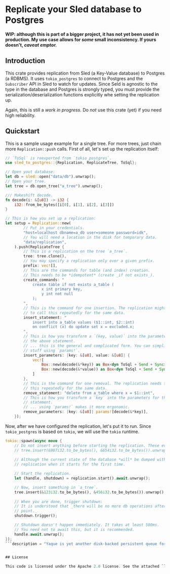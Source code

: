 # Replicate your Sled database to Postgres

**WIP: although this is part of a bigger project, it has not yet been used in production. My use case allows for _some_ small inconsistency. If yours doesn't, _caveat emptor._**

## Introduction

This crate provides replication from Sled (a Key-Value database) to Postgres (a RDBMS). It uses `tokio_postgres` to connect to Postgres and the `Subscriber` API in Sled to watch for updates. Since Seld is agnostic to the type in the database and Postgres is strongly typed, you must provide the serialization/deserialization functions explicitly whe setting the replication up.

Again, this is still a _work in progress_. Do _not_ use this crate (yet) if you need high reliability. 

## Quickstart 

This is a sample usage example for a single tree. For more trees, just chain more `Replication::push` calls. First of all, let's set up the replication itself:

```rust
// `ToSql` is reexported from `tokio_postgres`.
use sled_to_postgres::{Replication, ReplicateTree, ToSql};

// Open yout database:
let db = sled::open("data/db").unwrap();
// Open your tree.
let tree = db.open_tree("a_tree").unwrap();

/// Makeshift decode.
fn decode(i: &[u8]) -> i32 {
    i32::from_be_bytes([i[0], i[1], i[2], i[3]])
}

// This is how you set up a replication:
let setup = Replication::new(
        // Put in your credentials.
        "host=localhost dbname=a_db user=someone password=idk",
        // You will need a location in the disk for temporary data.
        "data/replication",
    ).push(ReplicateTree {
        // This is a replication on the tree `a_tree`.
        tree: tree.clone(),
        // You may specify a replication only over a given prefix.
        prefix: vec![],
        // This are the commands for table (and index) creation.
        // This needs to be *idempotent* (create _if not exists_).
        create_commands: "
            create table if not exists a_table (
                x int primary key,
                y int not null
            );
        ",
        // This is the command for one insertion. The replication might need
        // to call this repeatedly for the same data. 
        insert_statement: "
            insert into a_table values ($1::int, $2::int)
            on conflict (x) do update set x = excluded.x;
        ",
        // This is how you transform a `(key, value)` into the parameters for
        // the above statement.
        // ... this is the general and complicated form. You can simplify 
        // stuff using `params!`.
        insert_parameters: |key: &[u8], value: &[u8]| {
            vec![
                Box::new(decode(&*key)) as Box<dyn ToSql + Send + Sync>,
                Box::new(decode(&*value)) as Box<dyn ToSql + Send + Sync>,
            ]
        },
        // This is the command for one removal. The replication needs to call
        // this repeatedly for the same data. 
        remove_statement: "delete from a_table where x = $1::int",
        // This is how you transform a `key` into the parameters for the above
        // statement.
        // ... using `params!` makes it more ergonomic.
        remove_parameters: |key: &[u8]| params![decode(&*key)],
    });
```

Now, after we have configured the replication, let's put it to run. Since `tokio_postgres` is based on `tokio`, we will use the `tokio` runtime.

```rust
tokio::spawn(async move {
    // Do not insert anything before starting the replication. These events will not be logged.
    // tree.insert(&987i32.to_be_bytes(), &654i32.to_be_bytes()).unwrap();
    
    // Although the current state of the database *will* be dumped with the 
    // replication when it starts for the first time.

    // Start the replication.
    let (handle, shutdown) = replication.start().await.unwrap();

    // Now, insert something in `a_tree`.
    tree.insert(&123i32.to_be_bytes(), &456i32.to_be_bytes()).unwrap();
    
    // When you are done, trigger shutdown:
    // It is understood that _there will be no more db operations after this
    // point._
    shutdown.trigger();

    // Shutdown doesn't happen immediately. It takes at least 500ms.
    // You need not to await this, but it is recommended.
    handle.await.unwrap();
});
```description = "Yaque is yet another disk-backed persistent queue for Rust"


## License

This code is licensed under the Apache 2.0 license. See the attached `license` file for further details.